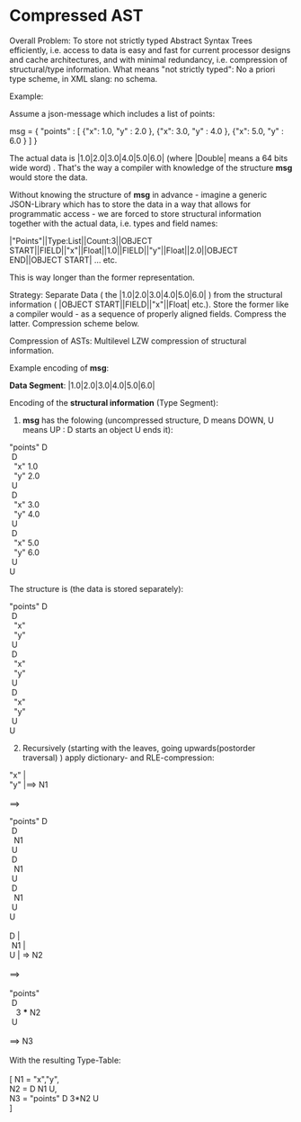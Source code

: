 # Compressed AST

Overall Problem: To store not strictly typed Abstract Syntax Trees efficiently, i.e. access to data is easy and fast for current processor designs and cache architectures, and
with minimal redundancy, i.e. compression of structural/type information. 
What means "not strictly typed": No a priori type scheme, in XML slang: no schema.

Example:

Assume a json-message which includes a list of points:

msg = {
 "points" : [ 
  {"x": 1.0, "y" : 2.0 },
  {"x": 3.0, "y" : 4.0 },
  {"x": 5.0, "y" : 6.0 }
 ]
}

The actual data is |1.0|2.0|3.0|4.0|5.0|6.0| (where |Double| means a 64 bits wide word) .
That's the way a compiler with knowledge of the structure __msg__ would store the data.

Without knowing the structure of __msg__ in advance - imagine a generic JSON-Library which has to store the data in a way that allows for programmatic access - we are forced to
store structural information together with the actual data, i.e. types and field names:

|"Points"||Type:List||Count:3||OBJECT START||FIELD||"x"||Float||1.0||FIELD||"y"||Float||2.0||OBJECT END||OBJECT START| ... etc.

This is way longer than the former representation.

Strategy: Separate Data ( the |1.0|2.0|3.0|4.0|5.0|6.0| ) from the structural information ( |OBJECT START||FIELD||"x"||Float| etc.). Store the
former like a compiler would - as a sequence of properly aligned fields. Compress the latter. Compression scheme below.
  
Compression of ASTs: Multilevel LZW compression of structural information.

Example encoding of __msg__:

__Data Segment__: |1.0|2.0|3.0|4.0|5.0|6.0|

Encoding of the __structural information__ (Type Segment):

1. __msg__ has the folowing (uncompressed structure, D means DOWN, U means UP : D starts an object U ends it):

"points" D <br/>
 &nbsp;D <br/>
 &nbsp;&nbsp;"x"  1.0 <br/>
 &nbsp;&nbsp;"y"  2.0 <br/>
 &nbsp;U <br/>
 &nbsp;D <br/>
 &nbsp;&nbsp;"x"  3.0 <br/>
 &nbsp;&nbsp;"y"  4.0 <br/>
 &nbsp;U <br/>
 &nbsp;D <br/>
 &nbsp;&nbsp;"x"  5.0 <br/>
 &nbsp;&nbsp;"y"  6.0 <br/>
 &nbsp;U <br/>
U <br/>

The structure is (the data is stored separately):

"points" D <br/>
 &nbsp;D <br/>
 &nbsp;&nbsp;"x" <br/>
 &nbsp;&nbsp;"y" <br/>
 &nbsp;U <br/>
 &nbsp;D <br/>
 &nbsp;&nbsp;"x"  <br/>
 &nbsp;&nbsp;"y"  <br/>
 &nbsp;U <br/>
 &nbsp;D <br/>
 &nbsp;&nbsp;"x"  <br/>
 &nbsp;&nbsp;"y"  <br/>
 &nbsp;U <br/>
U <br/>

2. Recursively (starting with the leaves, going upwards(postorder traversal) ) apply dictionary- and RLE-compression:  

 "x" | <br/>
 "y" |==> N1 <br/>
 <br/>
 ==><br/>

 "points" D <br/>
  &nbsp;D <br/>
  &nbsp;&nbsp;N1  <br/>
  &nbsp;U <br/>
  &nbsp;D <br/>
  &nbsp;&nbsp;N1 <br/> 
  &nbsp;U <br/>
  &nbsp;D <br/>
  &nbsp;&nbsp;N1 <br/>
  &nbsp;U <br/>
U <br/>
<br/>
 D    |<br/>
 &nbsp;N1  | <br/>
 U    | => N2<br/>
<br/>
==><br/>
<br/>
 "points" <br/> 
  &nbsp;D <br/>
  &nbsp;&nbsp; 3 __*__ N2 <br/>
  &nbsp;U <br/>
 <br/>
==> N3 <br/>
<br/>
With the resulting Type-Table:<br/>
<br/>
[
 N1 = "x","y",<br/>
 N2 = D N1 U,<br/>
 N3 = "points" D 3*N2 U<br/>
]
